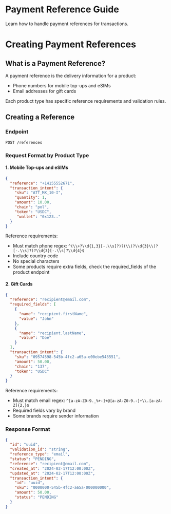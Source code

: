 # Payment Reference Guide

Learn how to handle payment references for transactions. 

# Creating Payment References

## What is a Payment Reference?

A payment reference is the delivery information for a product:
- Phone numbers for mobile top-ups and eSIMs
- Email addresses for gift cards

Each product type has specific reference requirements and validation rules.

## Creating a Reference

### Endpoint
```http
POST /references
```

### Request Format by Product Type

#### 1. Mobile Top-ups and eSIMs
```json
{
  "reference": "+14155552671",
  "transaction_intent": {
    "sku": "ATT_MX_10-I",
    "quantity": 1,
    "amount": 10.00,
    "chain": "pol",
    "token": "USDC", 
     "wallet": "0x123.."
  }
}
```

Reference requirements:
- Must match phone regex: `^(\\+?\\d{1,3}[-.\\s]?)?(\\(?\\d{3}\\)?[-.\\s]?)?\\d{3}[-.\\s]?\\d{4}$`
- Include country code
- No special characters 
- Some products require extra fields, check the required_fields of the product endpoint

#### 2. Gift Cards
```json
{
  "reference": "recipient@email.com",
  "required_fields": [
    {
      "name": "recipient.firstName",
      "value": "John"
    },
    {
      "name": "recipient.lastName",
      "value": "Doe"
    }
  ],
  "transaction_intent": {
    "sku": "09574598-545b-4fc2-a65a-e00ebe543551",
    "amount": 50.00,
    "chain": "137",
    "token": "USDC"
  }
}
```

Reference requirements:
- Must match email regex: `^[a-zA-Z0-9._%+-]+@[a-zA-Z0-9.-]+\\.[a-zA-Z]{2,}$`
- Required fields vary by brand
- Some brands require sender information

### Response Format
```json
{
  "id": "uuid",
  "validation_id": "string",
  "reference_type": "email",
  "status": "PENDING",
  "reference": "recipient@email.com",
  "created_at": "2024-02-17T12:00:00Z",
  "updated_at": "2024-02-17T12:00:00Z",
  "transaction_intent": {
    "id": "uuid",
    "sku": "0000000-545b-4fc2-a65a-000000000",
    "amount": 50.00,
    "status": "PENDING"
  }
}
```

